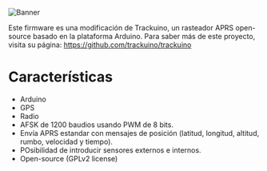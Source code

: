 ![Banner](https://github.com/trackuino/trackuino/wiki/img/trackuino-banner-narrow.png)

Este firmware es una modificación de Trackuino, un rasteador APRS open-source basado en la plataforma Arduino. Para saber más de este proyecto, visita su página: https://github.com/trackuino/trackuino


Características
========

 * Arduino
 * GPS
 * Radio
 * AFSK de 1200 baudios usando PWM de 8 bits.
 * Envía APRS estandar con mensajes de posición (latitud, longitud, altitud, rumbo, velocidad y tiempo).
 * POsibilidad de introducir sensores externos e internos.
 * Open-source (GPLv2 license)
